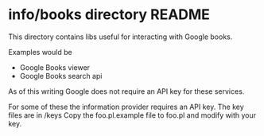 # info/books directory README

This directory contains libs useful for interacting with Google books.

Examples would be

 * Google Books viewer
 * Google Books search api
  
 As of this writing Google does not require an API key for these
 services.
 
 
 For some of these the information provider requires an API key.
 The key files are in /keys
 Copy the foo.pl.example file to foo.pl and modify with your key.

 

 
 
 
 

 
 